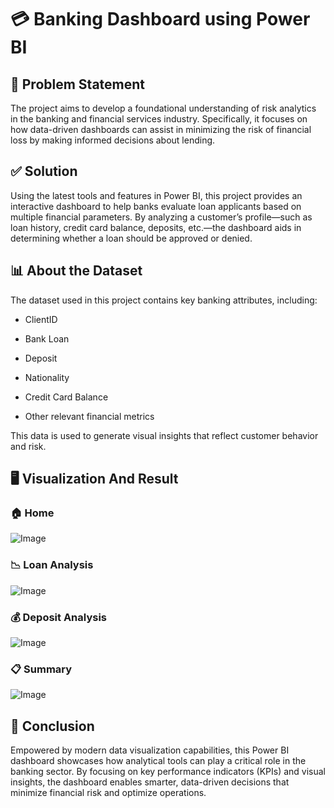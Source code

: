 # **💳 Banking Dashboard using Power BI**
## 🧩 Problem Statement
The project aims to develop a foundational understanding of risk analytics in the banking and financial services industry. Specifically, it focuses on how data-driven dashboards can assist in minimizing the risk of financial loss by making informed decisions about lending.

## ✅ Solution
Using the latest tools and features in Power BI, this project provides an interactive dashboard to help banks evaluate loan applicants based on multiple financial parameters. By analyzing a customer’s profile—such as loan history, credit card balance, deposits, etc.—the dashboard aids in determining whether a loan should be approved or denied.

## 📊 About the Dataset
The dataset used in this project contains key banking attributes, including:

- ClientID

- Bank Loan

- Deposit

- Nationality

- Credit Card Balance

- Other relevant financial metrics

This data is used to generate visual insights that reflect customer behavior and risk.

## 🖥️ Visualization And Result

### 🏠 Home

![Image](https://github.com/user-attachments/assets/98b7cf87-82fd-4652-b4a6-b8adeed53621)


### 📉 Loan Analysis

![Image](https://github.com/user-attachments/assets/9cb193b6-e6c1-4b10-aca9-de94dc3f90ae)


### 💰 Deposit Analysis

![Image](https://github.com/user-attachments/assets/747e9976-7d05-4cfe-bf6c-dabd2c8f16f8)


### 📋 Summary

![Image](https://github.com/user-attachments/assets/8a62a922-83ff-4b86-a9bf-2daf55a62db9)


## 🧾 Conclusion
Empowered by modern data visualization capabilities, this Power BI dashboard showcases how analytical tools can play a critical role in the banking sector. By focusing on key performance indicators (KPIs) and visual insights, the dashboard enables smarter, data-driven decisions that minimize financial risk and optimize operations.
